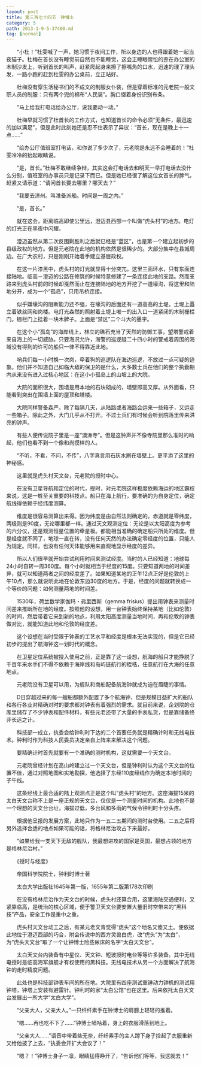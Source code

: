 ```yaml
---
layout: post
title: 第三百七十四节　钟博士
category: 5
path: 2013-1-9-5-37400.md
tag: [normal]
---
```


　　“小杜！”杜雯喊了一声，她习惯于夜间工作，所以身边的人也得跟着她一起当夜猫子。杜梅在首长没有睡觉前自然也不能睡觉，这会正睡眼惺忪的歪在办公室的木制沙发上，听到首长的叫声，赶紧爬起身来擦了擦嘴角的口水，迅速的理了理头发，一路小跑的赶到杜雯的办公桌前，立正站好。

　　杜梅没有穿生活秘书们的不成文的制服女仆装，但是穿着标准的元老院一般文职人员的制服：只有两个兜的棉布“人民装”。胸口缀着身份识别布条。

　　“马上给我打电话给办公厅，说我要动一动。”

　　杜梅早就习惯了杜首长的工作方式，也知道首长的命令必须“无条件，最迅速的加以满足”，但是此时此刻她还是忍不住表示了异议：“首长，现在是晚上十一点……”

　　“给办公厅值班室打电话，和你说了多少次了，元老院是永远不会睡着的！”杜雯冷冷的抬起眼睛说。

　　“是，首长。”杜梅不敢继续争辩，其实这会打电话去和明天一早打电话去没什么分别，值班室的办事员只是记录下而已。但是她已经很了解这位女首长的脾气。赶紧又请示道：“请问首长要去哪里？哪天去？”

　　“我要去济州。叫准备派船。时间是一周之内。”

　　“是，首长。”

　　就在这会，距离临高即使公里远，澄迈县西部一个叫做“虎头村”的地方。电灯的灯光正在黑夜中闪耀。

　　澄迈虽然从第二次反围剿胜利之后就已经是“蓝区”，也是第一个建立起初步的县级政权的地方。但是元老院在此地的机构依然是很稀少的。大部分集中在县城周边。在广大农村，只是刚刚开始着手建立基层政权。

　　在这一片漆黑中，虎头村的灯光就显得十分突兀。这里三面环水，只有东面连接陆地。临高－澄迈的公路在修筑的时候特意修建了一条连接此地的支路。然而支路来到虎头村前的时候却戛然而止在连接陆地的地方开挖了一道壕沟，将这里和陆地分开，成为一个“孤岛”，只用吊桥连接。

　　似乎嫌壕沟的阻断能力还不强，在壕沟的后面还有一道高高的土堤，土堤上矗立着铁丝网和岗楼。电灯光森然的照射着土堤上唯一的出入口一道紧闭的木制栅栏门。栅栏门上挂着一块木牌子。上面是“禁区”二个斗大的墨字。

　　在这个小“孤岛”的海岸线上，林立的礁石充当了天然的防御工事，望塔警戒着来自海上的一切威胁。只要海况允许，海警的巡逻艇二十四小时的警戒着周围的海域没有得到的许可的船只一律不得靠近此地。

　　哨兵们每一小时换一次岗，牵着狗的巡逻队在海边巡逻，不放过一点可疑的迹象。他们并不知道自己如临大敌的保卫的是什么，大多数士兵在他们的整个执勤期内从来没有进入过核心地区：在这小小孤岛上的山坡上的大院。

　　大院的面积很大，围墙是用本地的石块砌成的，墙壁即高又厚。从外面看，只能看到突出在围墙上面的屋顶和塔楼。

　　大院同样警备森严。除了每隔几天，从陆路或者海路会运来一些箱子，又运走一些箱子。除此之外，大门几乎从不打开。不过士兵们有时候会听到院落里传来洪亮的钟声。

　　有些人便传说院子里是一座“澳洲寺”。但是这钟声并不像寺院里那么准时的响起，他们也看不到一个像和尚摸样的人。

　　“不听，不看，不问，不传”，八字真言用石灰水刷在墙壁上。更平添了这里的神秘感。

　　这里就是虎头村天文台，元老院的授时中心。

　　在没有卫星导航和定位的时代，授时，对元老院这样极度依赖海运的地区霸权来说，这是一桩至关重要的科技点。船只在海上航行，要准确的为自身定位，确定航线得依赖于经纬度测算。

　　维度是很容易测算出来得。因为纬度是由自然法则确定的。赤道就是零纬度，两极则是90度，无论哪里都一样。通过天文观测定位：无论是以太阳高度为参考的六分仪，还是观测恒星位置的牵星板。都能相当准确的确定船只所处的维度。但是经度就不同了，地球一直在转，没有任何天然的办法确定零经度的位置，只能人为规定。同样，也没有任何天体能够用来直观地显示经度的差异。

　　所以人们很早就开始尝试利用时间来测试经度。当时的人已经知道：地球每24小时自转一周360度。每个小时就相当于经度的15度。只要知道两地的时间差异，就可以知道两者之间的经度差了。如果知道某地的正午12点正好是伦敦的上午10点，那么就说明此地在伦敦东边30度的地方。于是，经度的问题就转换成一个等价的问题：如何测量两地的时间差。

　　1530年，荷兰数学家伽玛・弗里西斯（gemma frisius）提出用钟表来测量时间差来推断所在地的经度。按照他的设想，用一台钟表始终保持某地（比如伦敦）的时间，然后带着它来到新的地点，利用太阳高度测量当地时间，再和伦敦的钟表做对比，就能知道此地和伦敦的经度差。

　　这个设想在当时受限于钟表的工艺水平和经度是根本无法实现的，但是它已经初步的提出了航海钟这一划时代的概念。

　　在卫星定位系统被投入使用之前，正是靠了这一设想，航海的船只才能挣脱了千百年来水手们不得不依赖于海岸线和岛屿链航行的桎梏，任意航行在大海的任意地点。

　　元老院没有卫星可以用，为舰队和商船配备航海钟就成为迫在眉睫的事情。

　　D日穿越过来的每一艘船都额外配置了多个航海钟，但是规模日益扩大的船队和各行各业对精确对时的要求都对钟表有着强烈的需求。就目前来说，企划院的仓库里储存了不少钟表和配件材料，有些元老还带了大量的手表私货，但是靠储备终非长远之计。

　　科技部一成立，执委会给钟利时下达的二个首要任务就是精确计时和无线电技术。钟利时作为科技人民委员决定亲自上阵来来解决这个问题。

　　要精确计时首先就要有一个准确的测时机构，这就需要一个天文台。

　　元老院曾经计划在高山岭建立过一个天文台，但是钟利时认为这个天文台的位置不佳，通过对照地图和实地勘探，他选择了东经110度经线作为确定本地时间的子午线。

　　这条经线上最合适的陆上观测点正是这个叫“虎头村”的地方。这座海拔15米的太白天文台称不上是一座正规的天文台，仅仅是一个测量时间的机构。此地也不是一个理想的天文台台址，海拔过低，多台风和多雨的气候令钟利时十分头疼。

　　根据他呈报的发展方案，此地只作为一五二五期间的测时台使用。二五之后将另外选择合适的地点如果可能的话，将格林尼治攻占下来最好。

　　“如果给我一支天下无敌的舰队，我最想进攻的国家是英国，最想占领的地方是格林尼治村。”

　　《授时与经度》

　　帝国科学院院士，钟利时博士著

　　太白大学出版社1645年第一版，1655年第二版第178次印刷

　　在没有格林尼治作为天文台的时候，虎头村还算合用，这里海陆交通便利，又紧靠临高，是统治的核心区域，便于警卫天文台要安置大量旧时空带来的“黑科技”产品，安全工作是重中之重。

　　虎头村天文台动工之后，有某元老文青觉得“虎头”这个地名又傻又土。便依据此地位于澄迈西部的巧合，附会传说中的西方灵兽白虎，改“虎头”为“太白”，为“虎头天文台”取了一个让钟博士险些尿床的名字“太白天文台”。

　　太白天文台内装备有中星仪、天文钟、短波授时电台等等许多装备。其中无线电授时是临高海军旗舰才有权使用的黑科技。无线电技术从另一个方面解决了航海钟的走时精度问题。

　　此处也是科技部钟表车间的所在地。大院里有四座测试重锤动力钟机的测试用钟塔，钟塔上安装有避雷针。钟利时的家“太白公馆”也在这里。后来依托太白天文台发展出一所大学“太白大学”。

　　“父亲大人，父亲大人。”一只纤纤素手在钟博士的肩膀上轻轻的推着。

　　“嗯……再也吃不下了……”钟博士嘀咕着，身上的衣服滑落到地上。

　　“父亲大人……”语音中带着些无奈，纤纤素手的主人蹲下身子捡起了衣服重新又给他披了上去，“执委会开扩大会议了！”

　　“嗯？！”钟博士身子一凛，眼睛猛得睁开了，“告诉他们等等，我这就去！”
